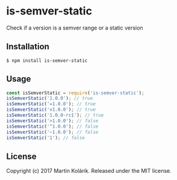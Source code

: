 # is-semver-static

Check if a version is a semver range or a static version

## Installation

```
$ npm install is-semver-static
```

## Usage

```js
const isSemverStatic = require('is-semver-static');
isSemverStatic('1.0.0'); // true
isSemverStatic('=1.0.0'); // true
isSemverStatic('v1.0.0'); // true
isSemverStatic('1.0.0-rc1'); // true
isSemverStatic('>1.0.0'); // false
isSemverStatic('^1.0.0'); // false
isSemverStatic('~1.0.0'); // false
isSemverStatic('1'); // false
```

## License
Copyright (c) 2017 Martin Kolárik. Released under the MIT license.
